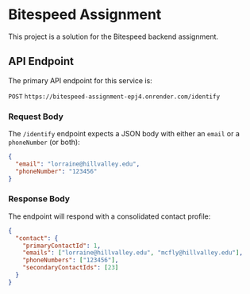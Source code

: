 # Bitespeed Assignment

This project is a solution for the Bitespeed backend assignment.

## API Endpoint

The primary API endpoint for this service is:

`POST` `https://bitespeed-assignment-epj4.onrender.com/identify`

### Request Body

The `/identify` endpoint expects a JSON body with either an `email` or a `phoneNumber` (or both):

```json
{
  "email": "lorraine@hillvalley.edu",
  "phoneNumber": "123456"
}
```

### Response Body

The endpoint will respond with a consolidated contact profile:

```json
{
  "contact": {
    "primaryContactId": 1,
    "emails": ["lorraine@hillvalley.edu", "mcfly@hillvalley.edu"],
    "phoneNumbers": ["123456"],
    "secondaryContactIds": [23]
  }
}
```